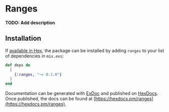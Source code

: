 # Ranges

**TODO: Add description**

## Installation

If [available in Hex](https://hex.pm/docs/publish), the package can be installed
by adding `ranges` to your list of dependencies in `mix.exs`:

```elixir
def deps do
  [
    {:ranges, "~> 0.1.0"}
  ]
end
```

Documentation can be generated with [ExDoc](https://github.com/elixir-lang/ex_doc)
and published on [HexDocs](https://hexdocs.pm). Once published, the docs can
be found at [https://hexdocs.pm/ranges](https://hexdocs.pm/ranges).

